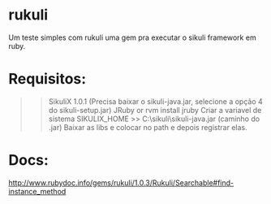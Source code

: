 # rukuli
Um teste simples com rukuli uma gem pra executar o sikuli framework em ruby.

# Requisitos:
>> SikuliX 1.0.1 (Precisa baixar o sikuli-java.jar, selecione a opção 4 do sikuli-setup.jar)
>> JRuby or rvm install jruby
>> Criar a variavel de sistema SIKULIX_HOME >> C:\sikuli\sikuli-java.jar (caminho do .jar) 
>> Baixar as libs e colocar no path e depois registrar elas.

# Docs:
http://www.rubydoc.info/gems/rukuli/1.0.3/Rukuli/Searchable#find-instance_method

